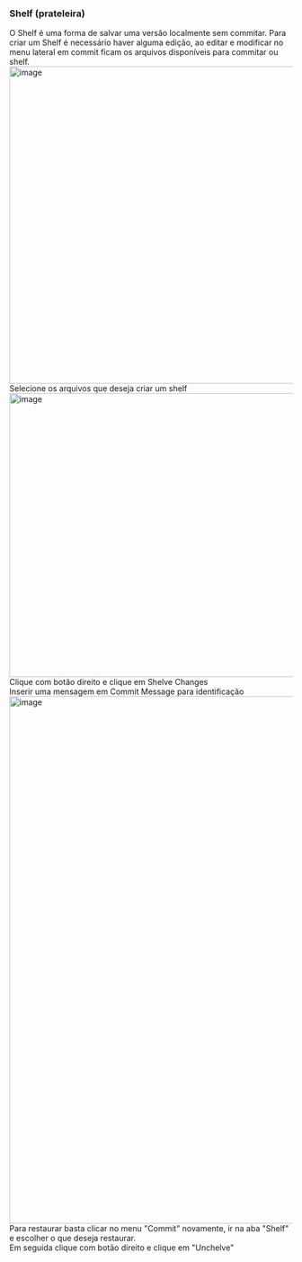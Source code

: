 ### Shelf (prateleira)
O Shelf é uma forma de salvar uma versão localmente sem commitar.
Para criar um Shelf é necessário haver alguma edição, ao editar e modificar no menu lateral em commit ficam os arquivos disponíveis para commitar ou shelf. <br>
<img width="1017" height="563" alt="image" src="https://github.com/user-attachments/assets/f539c2cf-3913-43b7-90b0-0b2d5ec2c891" /><br>
Selecione os arquivos que deseja criar um shelf<br>
<img width="720" height="504" alt="image" src="https://github.com/user-attachments/assets/c3aee757-4883-4c68-9c3b-439634261ca5" /><br>
Clique com botão direito e clique em Shelve Changes<br>
Inserir uma mensagem em Commit Message para identificação<br>
<img width="769" height="936" alt="image" src="https://github.com/user-attachments/assets/5ef9cf51-efc0-46e9-b400-80caefddaa7b" /><br>
Para restaurar basta clicar no menu "Commit" novamente, ir na aba "Shelf" e escolher o que deseja restaurar. <br>
Em seguida clique com botão direito e clique em "Unchelve"



